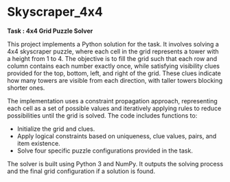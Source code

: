 # Skyscraper_4x4

**Task : 4x4 Grid Puzzle Solver**

This project implements a Python solution for the task. It involves solving a 4x4 skyscraper puzzle, where each cell in the grid represents a tower with a height from 1 to 4. The objective is to fill the grid such that each row and column contains each number exactly once, while satisfying visibility clues provided for the top, bottom, left, and right of the grid. These clues indicate how many towers are visible from each direction, with taller towers blocking shorter ones.

The implementation uses a constraint propagation approach, representing each cell as a set of possible values and iteratively applying rules to reduce possibilities until the grid is solved. The code includes functions to:
- Initialize the grid and clues.
- Apply logical constraints based on uniqueness, clue values, pairs, and item existence.
- Solve four specific puzzle configurations provided in the task.

The solver is built using Python 3 and NumPy. It outputs the solving process and the final grid configuration if a solution is found.


